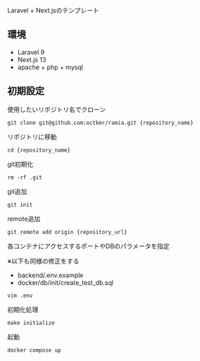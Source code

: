 Laravel + Next.jsのテンプレート

## 環境
- Laravel 9
- Next.js 13
- apache + php + mysql

## 初期設定
使用したいリポジトリ名でクローン
```
git clone git@github.com:octkmr/ramia.git {repository_name}
```

リポジトリに移動
```
cd {repository_name}
```

git初期化
```
rm -rf .git
```

git追加
```
git init
```

remote追加
```
git remote add origin {repository_url}
```

各コンテナにアクセスするポートやDBのパラメータを指定

※以下も同様の修正をする
- backend/.env.example
- docker/db/init/create_test_db.sql
```
vim .env
```

初期化処理
```
make initialize
```

起動
```
docker compose up
```
